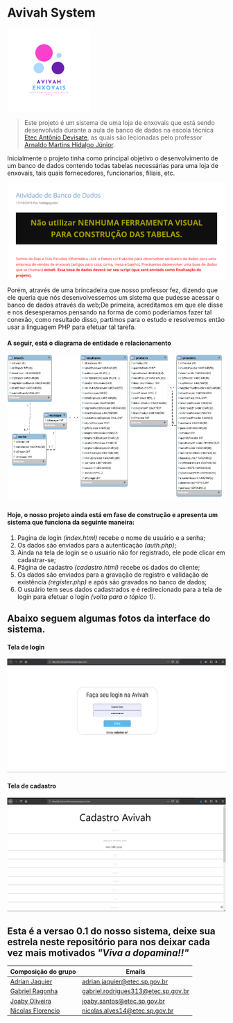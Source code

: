 # Avivah System

![](imagens_readme/avivahFavicon.png)

>Este projeto é um sistema de uma loja de enxovais que está sendo desenvolvida durante a aula de banco de dados na escola técnica [Etec Antônio Devisate](http://devisate.com.br/), as quais são lecionadas pelo professor [Arnaldo Martins Hidalgo Júnior](https://hidalgojunior.com.br/).

Inicialmente o projeto tinha como principal objetivo o desenvolvimento de um banco de dados contendo todas tabelas necessárias para uma loja de enxovais, tais quais fornecedores, funcionarios, filiais, etc.

![](imagens_readme/pedidos.png)

Porém, através de uma brincadeira que nosso professor fez, dizendo que ele queria que nós desenvolvessemos um sistema que pudesse acessar o banco de dados através da web;De primeira, acreditamos em que ele disse e nos desesperamos pensando na forma de como poderiamos fazer tal conexão, como resultado disso, partimos para o estudo e resolvemos então usar a linguagem PHP para efetuar tal tarefa.


#### A seguir, está o diagrama de entidade e relacionamento
![](imagens_readme/eeravivah.png)

#### Hoje, o nosso projeto ainda está em fase de construção e apresenta um sistema que funciona da seguinte maneira:

1. Pagina de login *(index.html)* recebe o nome de usuário e a senha;
2. Os dados são enviados para a autenticação *(auth.php)*;
3. Ainda na tela de login se o usuário não for registrado, ele pode clicar em cadastrar-se;
4. Página de cadastro *(cadastro.html)* recebe os dados do cliente;
5. Os dados são enviados para a gravação de registro e validação de existência *(register.php)* e após são gravados no banco de dados;
6. O usuário tem seus dados cadastrados e é redirecionado para a tela de login para efetuar o login *(volta para o tópico 1)*.

## Abaixo seguem algumas fotos da interface do sistema.
#### Tela de login
![](imagens_readme/tela_de_login.png)

#### Tela de cadastro
![](imagens_readme/tela_de_cadastro.png)

## Esta é a versao 0.1 do nosso sistema, deixe sua estrela neste repositório para nos deixar cada vez mais motivados *"Viva a dopamina!!"* 

|Composição do grupo|Emails|
|-----------|-----------|
|[Adrian Jaquier](https://github.com/adrian2004)|adrian.jaquier@etec.sp.gov.br|
|[Gabriel Ragonha](https://github.com/GabrielRagonhaRodrigues)|gabriel.rodrigues313@etec.sp.gov.br|
|[Joaby Oliveira](https://github.com/joaby-oliveira)|joaby.santos@etec.sp.gov.br|
|[Nicolas Florencio](https://github.com/nikitofloren)|nicolas.alves14@etec.sp.gov.br|
